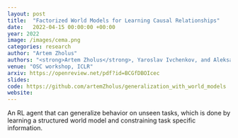 ```yaml
---
layout: post
title:  "Factorized World Models for Learning Causal Relationships"
date:   2022-04-15 00:00:00 +00:00
year: 2022
image: /images/cema.png
categories: research
author: "Artem Zholus"
authors: "<strong>Artem Zholus</strong>, Yaroslav Ivchenkov, and Aleksandr Panov"
venue: "OSC workshop, ICLR"
arxiv: https://openreview.net/pdf?id=BCGfDBOIcec
slides: 
code: https://github.com/artemZholus/generalization_with_world_models
website: 
---
```

An RL agent that can generalize behavior on unseen tasks, which is done by learning a structured world model and constraining task specific information.

